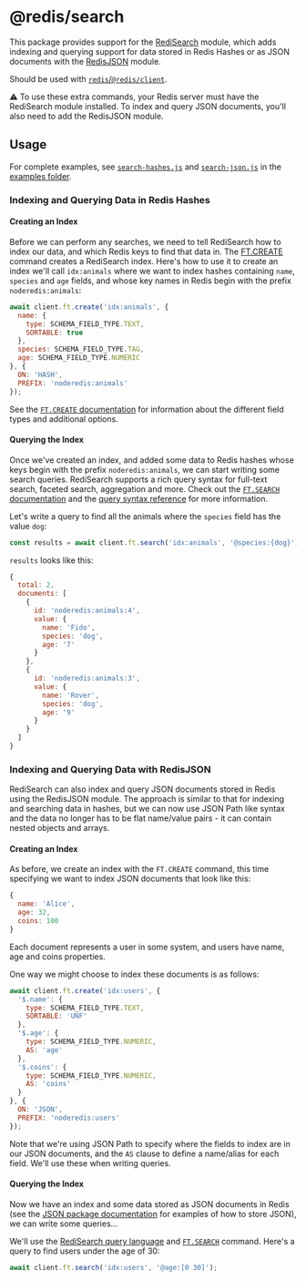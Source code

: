 # @redis/search

This package provides support for the [RediSearch](https://redis.io/docs/interact/search-and-query/) module, which adds indexing and querying support for data stored in Redis Hashes or as JSON documents with the [RedisJSON](https://redis.io/docs/data-types/json/) module.

Should be used with [`redis`/`@redis/client`](https://github.com/redis/node-redis).

:warning: To use these extra commands, your Redis server must have the RediSearch module installed. To index and query JSON documents, you'll also need to add the RedisJSON module.

## Usage

For complete examples, see [`search-hashes.js`](https://github.com/redis/node-redis/blob/master/examples/search-hashes.js) and [`search-json.js`](https://github.com/redis/node-redis/blob/master/examples/search-json.js) in the [examples folder](https://github.com/redis/node-redis/tree/master/examples).

### Indexing and Querying Data in Redis Hashes

#### Creating an Index

Before we can perform any searches, we need to tell RediSearch how to index our data, and which Redis keys to find that data in.  The [FT.CREATE](https://redis.io/commands/ft.create) command creates a RediSearch index. Here's how to use it to create an index we'll call `idx:animals` where we want to index hashes containing `name`, `species` and `age` fields, and whose key names in Redis begin with the prefix `noderedis:animals`:

```javascript
await client.ft.create('idx:animals', {
  name: {
    type: SCHEMA_FIELD_TYPE.TEXT,
    SORTABLE: true
  },
  species: SCHEMA_FIELD_TYPE.TAG,
  age: SCHEMA_FIELD_TYPE.NUMERIC
}, {
  ON: 'HASH',
  PREFIX: 'noderedis:animals'
});
```

See the [`FT.CREATE` documentation](https://redis.io/commands/ft.create/#description) for information about the different field types and additional options.

#### Querying the Index

Once we've created an index, and added some data to Redis hashes whose keys begin with the prefix `noderedis:animals`, we can start writing some search queries.  RediSearch supports a rich query syntax for full-text search, faceted search, aggregation and more.  Check out the [`FT.SEARCH` documentation](https://redis.io/commands/ft.search) and the [query syntax reference](https://redis.io/docs/interact/search-and-query/query) for more information.

Let's write a query to find all the animals where the `species` field has the value `dog`:

```javascript
const results = await client.ft.search('idx:animals', '@species:{dog}');
```

`results` looks like this:

```javascript
{
  total: 2,
  documents: [
    {
      id: 'noderedis:animals:4',
      value: {
        name: 'Fido',
        species: 'dog',
        age: '7'
      }
    },
    {
      id: 'noderedis:animals:3',
      value: {
        name: 'Rover',
        species: 'dog',
        age: '9'
      }
    }
  ]
}
```

### Indexing and Querying Data with RedisJSON

RediSearch can also index and query JSON documents stored in Redis using the RedisJSON module.  The approach is similar to that for indexing and searching data in hashes, but we can now use JSON Path like syntax and the data no longer has to be flat name/value pairs - it can contain nested objects and arrays.

#### Creating an Index

As before, we create an index with the `FT.CREATE` command, this time specifying we want to index JSON documents that look like this:

```javascript
{
  name: 'Alice',
  age: 32,
  coins: 100
}
```

Each document represents a user in some system, and users have name, age and coins properties.

One way we might choose to index these documents is as follows:

```javascript
await client.ft.create('idx:users', {
  '$.name': {
    type: SCHEMA_FIELD_TYPE.TEXT,
    SORTABLE: 'UNF'
  },
  '$.age': {
    type: SCHEMA_FIELD_TYPE.NUMERIC,
    AS: 'age'
  },
  '$.coins': {
    type: SCHEMA_FIELD_TYPE.NUMERIC,
    AS: 'coins'
  }
}, {
  ON: 'JSON',
  PREFIX: 'noderedis:users'
});
```

Note that we're using JSON Path to specify where the fields to index are in our JSON documents, and the `AS` clause to define a name/alias for each field.  We'll use these when writing queries.

#### Querying the Index

Now we have an index and some data stored as JSON documents in Redis (see the [JSON package documentation](https://github.com/redis/node-redis/tree/master/packages/json) for examples of how to store JSON), we can write some queries...

We'll use the [RediSearch query language](https://redis.io/docs/interact/search-and-query/query) and [`FT.SEARCH`](https://redis.io/commands/ft.search) command.  Here's a query to find users under the age of 30:

```javascript
await client.ft.search('idx:users', '@age:[0 30]');
```
